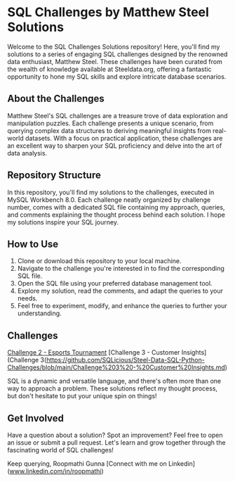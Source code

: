 
# SQL Challenges by Matthew Steel Solutions

Welcome to the SQL Challenges Solutions repository! Here, you'll find my solutions to a series of engaging SQL challenges designed by the renowned data enthusiast, Matthew Steel. These challenges have been curated from the wealth of knowledge available at Steeldata.org, offering a fantastic opportunity to hone my SQL skills and explore intricate database scenarios.

## About the Challenges

Matthew Steel's SQL challenges are a treasure trove of data exploration and manipulation puzzles. Each challenge presents a unique scenario, from querying complex data structures to deriving meaningful insights from real-world datasets. With a focus on practical application, these challenges are an excellent way to sharpen your SQL proficiency and delve into the art of data analysis.

## Repository Structure

In this repository, you'll find my solutions to the challenges, executed in MySQL Workbench 8.0. Each challenge  neatly organized by challenge number, comes with a dedicated SQL file containing my approach, queries, and comments explaining the thought process behind each solution. 
I hope my solutions inspire your SQL journey.

## How to Use

1. Clone or download this repository to your local machine.
2. Navigate to the challenge you're interested in to find the corresponding SQL file.
3. Open the SQL file using your preferred database management tool.
4. Explore my solution, read the comments, and adapt the queries to your needs.
5. Feel free to experiment, modify, and enhance the queries to further your understanding.

## Challenges 


[Challenge 2 - Esports Tournament](https://github.com/SQLicious/Steel-Data-SQL-Python-Challenges/blob/main/Challenge%202%20-%20Esports%20Tournament)
[Challenge 3 - Customer Insights](Challenge 3(https://github.com/SQLicious/Steel-Data-SQL-Python-Challenges/blob/main/Challenge%203%20-%20Customer%20Insights.md)

   

SQL is a dynamic and versatile language, and there's often more than one way to approach a problem. These solutions reflect my thought process, but don't hesitate to put your unique spin on things!

## Get Involved

Have a question about a solution? Spot an improvement? Feel free to open an issue or submit a pull request. Let's learn and grow together through the fascinating world of SQL challenges!

Keep querying,
Roopmathi Gunna
[Connect with me on Linkedin] (www.linkedin.com/in/roopmathi)


